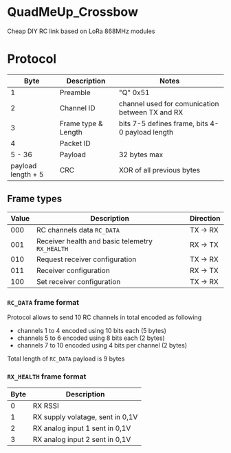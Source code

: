 # QuadMeUp_Crossbow
Cheap DIY RC link based on LoRa 868MHz modules

# Protocol

| Byte                  | Description | Notes |
| ----                  | ----        | ---- |
| 1                     | Preamble | "Q" 0x51 |
| 2                     | Channel ID | channel used for comunication between TX and RX |
| 3                     | Frame type & Length | bits 7-5 defines frame, bits 4-0 payload length |
| 4                     | Packet ID | |
| 5 - 36                | Payload | 32 bytes max |
| payload length + 5    | CRC | XOR of all previous bytes |

## Frame types

| Value | Description                   | Direction                                       |
| ----  | ----                          | ---- |
| 000   | RC channels data `RC_DATA` | TX -> RX |
| 001   | Receiver health and basic telemetry `RX_HEALTH` | RX -> TX |
| 010   | Request receiver configuration | TX -> RX |
| 011   | Receiver configuration | RX -> TX |
| 100   | Set receiver configuration | TX -> RX |

### `RC_DATA` frame format

Protocol allows to send 10 RC channels in total encoded as following

* channels 1 to 4 encoded using 10 bits each (5 bytes)
* channels 5 to 6 encoded using 8 bits each (2 bytes)
* channels 7 to 10 encoded using 4 bits per channel (2 bytes)

Total length of `RC_DATA` payload is 9 bytes

### `RX_HEALTH` frame format

| Byte | Description                        |
| ---- | ----                               |
| 0    | RX RSSI                            |
| 1    | RX supply volatage, sent in 0,1V   |
| 2    | RX analog input 1 sent in 0,1V     |
| 3    | RX analog input 2 sent in 0,1V     |
